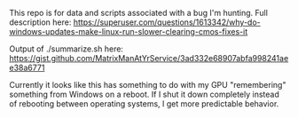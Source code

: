 This repo is for data and scripts associated with a bug I'm hunting.  Full description here: https://superuser.com/questions/1613342/why-do-windows-updates-make-linux-run-slower-clearing-cmos-fixes-it

Output of ./summarize.sh here: https://gist.github.com/MatrixManAtYrService/3ad332e68907abfa998241aee38a6771

Currently it looks like this has something to do with my GPU "remembering" something from Windows on a reboot.  If I shut it down completely instead of rebooting between operating systems, I get more predictable behavior.
